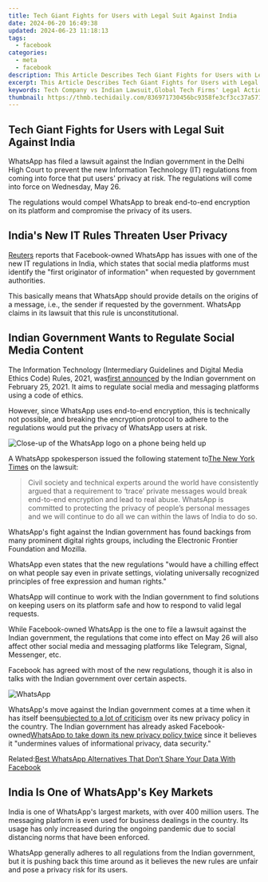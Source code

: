 ```yaml
---
title: Tech Giant Fights for Users with Legal Suit Against India
date: 2024-06-20 16:49:38
updated: 2024-06-23 11:18:13
tags:
  - facebook
categories:
  - meta
  - facebook
description: This Article Describes Tech Giant Fights for Users with Legal Suit Against India
excerpt: This Article Describes Tech Giant Fights for Users with Legal Suit Against India
keywords: Tech Company vs Indian Lawsuit,Global Tech Firms' Legal Action in India,Big Technology Companies Litigation,Multinational Corporations, India Legal Dispute Over Internet Freedom,Silicon Valley Giant Suing Indian Government for Digital Rights,International Tech Entities Stand Against Indian Regulatory Measures,Worldwide Tech Firms' Challenge Against Indian Cyber Policies
thumbnail: https://thmb.techidaily.com/836971730456bc9358fe3cf3cc37a571dba17728e808122dfec490930e9df565.jpg
---
```


## Tech Giant Fights for Users with Legal Suit Against India

 WhatsApp has filed a lawsuit against the Indian government in the Delhi High Court to prevent the new Information Technology (IT) regulations from coming into force that put users' privacy at risk. The regulations will come into force on Wednesday, May 26.

 The regulations would compel WhatsApp to break end-to-end encryption on its platform and compromise the privacy of its users.

## India's New IT Rules Threaten User Privacy

[Reuters](https://www.reuters.com/world/india/exclusive-whatsapp-sues-india-govt-says-new-media-rules-mean-end-privacy-sources-2021-05-26) reports that Facebook-owned WhatsApp has issues with one of the new IT regulations in India, which states that social media platforms must identify the "first originator of information" when requested by government authorities.

 This basically means that WhatsApp should provide details on the origins of a message, i.e., the sender if requested by the government. WhatsApp claims in its lawsuit that this rule is unconstitutional.

## Indian Government Wants to Regulate Social Media Content

 The Information Technology (Intermediary Guidelines and Digital Media Ethics Code) Rules, 2021, was[first announced](https://www.meity.gov.in/content/notification-dated-25th-february-2021-gsr-139e-information-technology-intermediary) by the Indian government on February 25, 2021\. It aims to regulate social media and messaging platforms using a code of ethics.

 However, since WhatsApp uses end-to-end encryption, this is technically not possible, and breaking the encryption protocol to adhere to the regulations would put the privacy of WhatsApp users at risk.

![Close-up of the WhatsApp logo on a phone being held up](https://static1.makeuseofimages.com/wordpress/wp-content/uploads/2021/05/India-Not-Backing-Down-WhatsApp-Featured.jpg)

 A WhatsApp spokesperson issued the following statement to[The New York Times](https://www.nytimes.com/2021/05/25/technology/whatsapp-india-lawsuit.html) on the lawsuit:

> Civil society and technical experts around the world have consistently argued that a requirement to ‘trace’ private messages would break end-to-end encryption and lead to real abuse. WhatsApp is committed to protecting the privacy of people’s personal messages and we will continue to do all we can within the laws of India to do so.

 WhatsApp's fight against the Indian government has found backings from many prominent digital rights groups, including the Electronic Frontier Foundation and Mozilla.

 WhatsApp even states that the new regulations "would have a chilling effect on what people say even in private settings, violating universally recognized principles of free expression and human rights."

 WhatsApp will continue to work with the Indian government to find solutions on keeping users on its platform safe and how to respond to valid legal requests.

 While Facebook-owned WhatsApp is the one to file a lawsuit against the Indian government, the regulations that come into effect on May 26 will also affect other social media and messaging platforms like Telegram, Signal, Messenger, etc.

 Facebook has agreed with most of the new regulations, though it is also in talks with the Indian government over certain aspects.

![WhatsApp](https://static1.makeuseofimages.com/wordpress/wp-content/uploads/2021/05/fix-whatsapp-notifications-windows-10-featured.png)

 WhatsApp's move against the Indian government comes at a time when it has itself been[subjected to a lot of criticism](https://www.makeuseof.com/whatsapp-delays-privacy-policy-facebook-data-sharing-controversy/) over its new privacy policy in the country. The Indian government has already asked Facebook-owned[WhatsApp to take down its new privacy policy twice](https://www.makeuseof.com/whatsapp-privacy-policy-india-not-backing-down/) since it believes it "undermines values of informational privacy, data security."

 Related:[Best WhatsApp Alternatives That Don’t Share Your Data With Facebook](https://www.makeuseof.com/whatsapp-alternatives-dont-share-data-facebook/)

## India Is One of WhatsApp's Key Markets

 India is one of WhatsApp's largest markets, with over 400 million users. The messaging platform is even used for business dealings in the country. Its usage has only increased during the ongoing pandemic due to social distancing norms that have been enforced.

 WhatsApp generally adheres to all regulations from the Indian government, but it is pushing back this time around as it believes the new rules are unfair and pose a privacy risk for its users.


<ins class="adsbygoogle"
     style="display:block"
     data-ad-format="autorelaxed"
     data-ad-client="ca-pub-7571918770474297"
     data-ad-slot="1223367746"></ins>



<ins class="adsbygoogle"
     style="display:block"
     data-ad-client="ca-pub-7571918770474297"
     data-ad-slot="8358498916"
     data-ad-format="auto"
     data-full-width-responsive="true"></ins>
